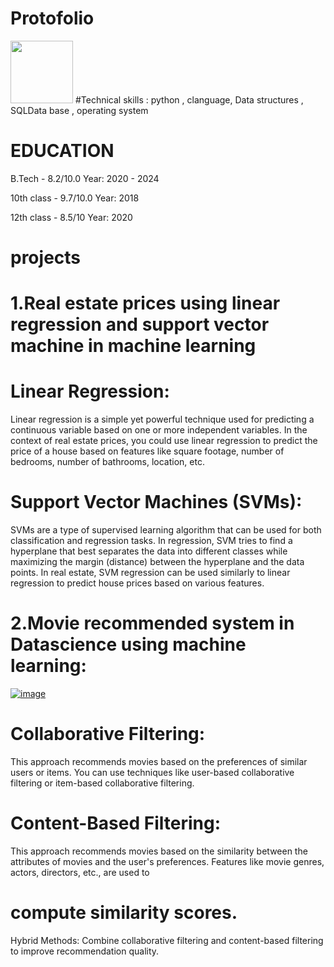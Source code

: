 # Protofolio 
<img src="![WhatsApp Image 2023-07-07 at 10 32 58 AM (2)](https://github.com/manikantareddychamala/Mani.Portfolio/assets/162694056/18f3bec3-7f07-4adc-8433-6235429d4e14)" width="100" height="100">
#Technical skills : 
python , clanguage, Data structures , SQLData base , operating system

# EDUCATION
B.Tech - 8.2/10.0    Year: 2020 - 2024

10th class - 9.7/10.0    Year: 2018

12th class - 8.5/10      Year: 2020

# projects
# 1.Real estate prices using linear regression and support vector machine in machine learning


# Linear Regression:

Linear regression is a simple yet powerful technique used for predicting a continuous variable based on one or more independent variables.
In the context of real estate prices, you could use linear regression to predict the price of a house based on features like square footage, number of bedrooms, number of bathrooms, location, etc.

# Support Vector Machines (SVMs):

SVMs are a type of supervised learning algorithm that can be used for both classification and regression tasks.
In regression, SVM tries to find a hyperplane that best separates the data into different classes while maximizing the margin (distance) between the hyperplane and the data points.
In real estate, SVM regression can be used similarly to linear regression to predict house prices based on various features.

# 2.Movie recommended system in Datascience using machine learning:
[
![image](https://github.com/manikantareddychamala/Mani.Portfolio/assets/162694056/cde56b55-7bfb-4af5-b57a-1a318c3d011a)
](url)
# Collaborative Filtering: 
This approach recommends movies based on the preferences of similar users or items. You can use techniques like user-based collaborative filtering or item-based collaborative filtering.
# Content-Based Filtering: 
This approach recommends movies based on the similarity between the attributes of movies and the user's preferences. Features like movie genres, actors, directors, etc., are used to 
# compute similarity scores.
Hybrid Methods: Combine collaborative filtering and content-based filtering to improve recommendation quality.
